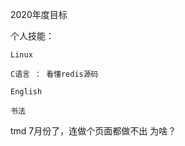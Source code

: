 2020年度目标

个人技能：

    Linux
  
    C语言 ： 看懂redis源码
  
    English
  
    书法


tmd 7月份了，连做个页面都做不出 为啥？
